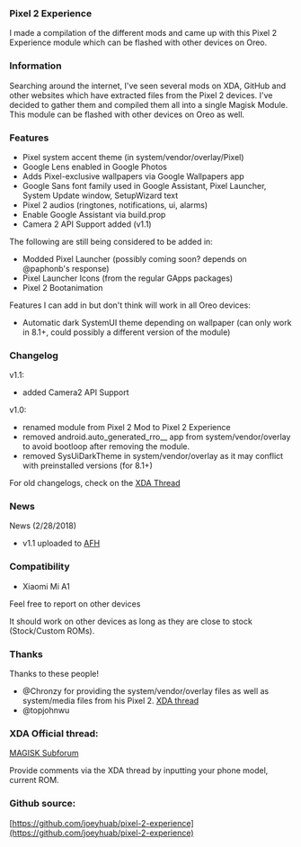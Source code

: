 ### Pixel 2 Experience
I made a compilation of the different mods and came up with this Pixel 2 Experience module which can be flashed with other devices on Oreo.

### Information
Searching around the internet, I've seen several mods on XDA, GitHub and other websites which have extracted files from the Pixel 2 devices. I've decided to gather them and compiled them all into a single Magisk Module. This module can be flashed with other devices on Oreo as well.

### Features
- Pixel system accent theme (in system/vendor/overlay/Pixel)
- Google Lens enabled in Google Photos
- Adds Pixel-exclusive wallpapers via Google Wallpapers app
- Google Sans font family used in Google Assistant, Pixel Launcher, System Update window, SetupWizard text
- Pixel 2 audios (ringtones, notifications, ui, alarms)
- Enable Google Assistant via build.prop
- Camera 2 API Support added (v1.1)

The following are still being considered to be added in:

- Modded Pixel Launcher (possibly coming soon? depends on @paphonb's response)
- Pixel Launcher Icons (from the regular GApps packages)
- Pixel 2 Bootanimation

Features I can add in but don't think will work in all Oreo devices:

- Automatic dark SystemUI theme depending on wallpaper (can only work in 8.1+, could possibly a different version of the module)

### Changelog
v1.1:
- added Camera2 API Support

v1.0:
- renamed module from Pixel 2 Mod to Pixel 2 Experience
- removed android.auto_generated_rro__ app from system/vendor/overlay to avoid bootloop after removing the module.
- removed SysUiDarkTheme in system/vendor/overlay as it may conflict with preinstalled versions (for 8.1+)

For old changelogs, check on the [XDA Thread](https://forum.xda-developers.com/mi-a1/themes/magisk-module-pixel-2-mod-xiaomi-mi-a1-t3750781)

### News
News (2/28/2018)
- v1.1 uploaded to [AFH](https://www.androidfilehost.com/?fid=673956719939822573)

### Compatibility
- Xiaomi Mi A1

Feel free to report on other devices

It should work on other devices as long as they are close to stock (Stock/Custom ROMs).

### Thanks
Thanks to these people!
- @Chronzy for providing the system/vendor/overlay files as well as system/media files from his Pixel 2. [XDA thread](https://forum.xda-developers.com/showpost.php?p=74267243&postcount=14) 
- @topjohnwu

### XDA Official thread:
[MAGISK Subforum](https://forum.xda-developers.com/apps/magisk/module-pixel-2-experience-t3757137/)

Provide comments via the XDA thread by inputting your phone model, current ROM.

### Github source: <br />
[https://github.com/joeyhuab/pixel-2-experience](https://github.com/joeyhuab/pixel-2-experience)
